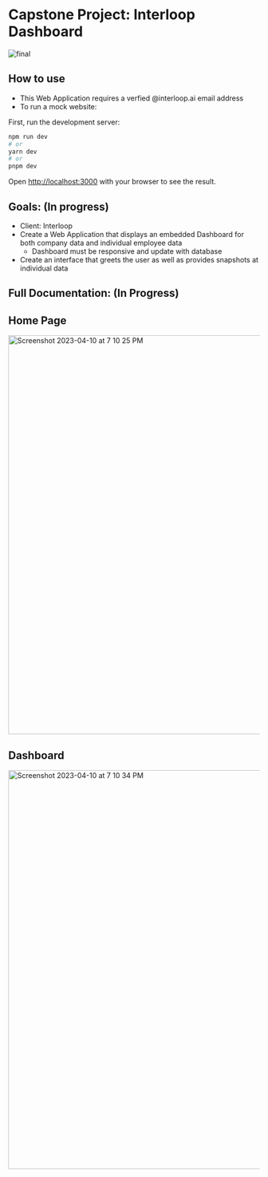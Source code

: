 # Capstone Project: Interloop Dashboard
![final](https://user-images.githubusercontent.com/75393933/232373662-4f4eb6c0-5900-4f1e-892e-10c179a25f2d.jpg)

## How to use 
- This Web Application requires a verfied @interloop.ai email address
- To run a mock website:


First, run the development server:

```bash
npm run dev
# or
yarn dev
# or
pnpm dev
```

Open [http://localhost:3000](http://localhost:3000) with your browser to see the result.

## Goals: (In progress)
- Client: Interloop
- Create a Web Application that displays an embedded Dashboard for both company data and individual employee data
  -   Dashboard must be responsive and update with database
- Create an interface that greets the user as well as provides snapshots at individual data

## Full Documentation: (In Progress)

## Home Page

<img width="800" alt="Screenshot 2023-04-10 at 7 10 25 PM" src="https://user-images.githubusercontent.com/75393933/231016311-fd212f81-ea4f-43cc-bbe1-3e9c912b031c.png">

## Dashboard

<img width="800" alt="Screenshot 2023-04-10 at 7 10 34 PM" src="https://user-images.githubusercontent.com/75393933/231016357-412d0cc4-9b21-4e45-8a37-1c588e20b918.png">
